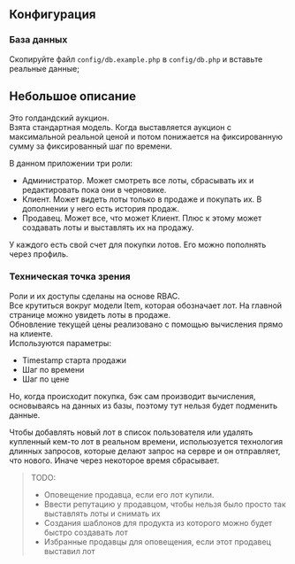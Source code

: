 Конфигурация
-------------

### База данных

Скопируйте файл `config/db.example.php` в `config/db.php`  и вставьте реальные данные;

Небольшое описание
------------

Это голдандский аукцион.  
Взята стандартная модель. Когда выставляется аукцион с максимальной реальной ценой и потом понижается на фиксированную сумму за фиксированный шаг по времени.  

В данном приложении три роли:
- Администратор. Может смотреть все лоты, сбрасывать их и редактировать пока они в черновике.
- Клиент. Может видеть лоты только в продаже и покупать их. В дополнении у него есть история продаж.
- Продавец. Может все, что может Клиент. Плюс к этому может создавать лоты и выставлять их на продажу.


У каждого есть свой счет для покупки лотов. Его можно пополнять через профиль.

### Техническая точка зрения
Роли и их доступы сделаны на основе RBAC.  
Все крутиться вокруг модели Item, которая обозначает лот.
На главной странице можно увидеть лоты в продаже.  
Обновление текущей цены реализовано с помощью вычисления прямо на клиенте.  
Используются параметры: 
- Timestamp старта продажи
- Шаг по времени 
- Шаг по цене

Но, когда происходит покупка, бэк сам производит вычисления, основываясь на данных из базы, поэтому тут нельзя будет подменить данные.

Чтобы добавлять новый лот в список пользователя или удалять купленный кем-то лот в реальном времени, испольюзуется технология длинных запросов,
которые делают запрос на сервре и он отправляет, что нового. Иначе через некоторое время сбрасывает.

> TODO: 
> - Оповещение продавца, если его лот купили.
> - Ввести репутацию у продавцом, чтобы нельзя было просто так выставлять лоты и снимать их
> - Создания шаблонов для продукта из которого можно будет быстро создавать лот
> - Избранные продавцы для оповещения, если этот продавец выставил лот 
 